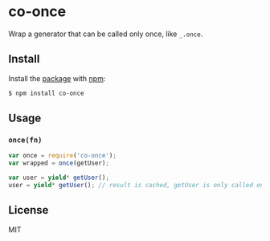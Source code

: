 # co-once

Wrap a generator that can be called only once, like `_.once`.

## Install

Install the [package](https://npmjs.org/package/co-once) with [npm](http://npmjs.org):

```sh
$ npm install co-once
```

## Usage

### `once(fn)`

```js
var once = require('co-once');
var wrapped = once(getUser);

var user = yield* getUser();
user = yield* getUser(); // result is cached, getUser is only called once
```

## License

MIT
